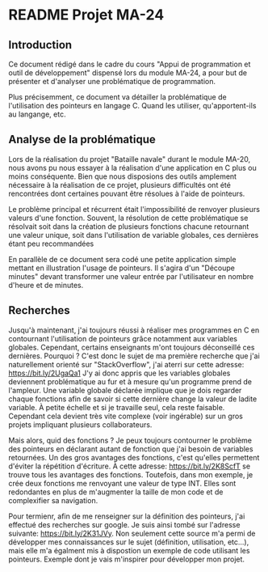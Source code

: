 # README Projet MA-24

## Introduction

Ce document rédigé dans le cadre du cours "Appui de programmation et outil de développement" dispensé lors du module MA-24, a pour but de présenter et d'analyser une problématique de programmation.

Plus précisemment, ce document va détailler la problématique de l'utilisation des pointeurs en langage C. Quand les utiliser, qu'apportent-ils au langange, etc.

## Analyse de la problématique

Lors de la réalisation du projet "Bataille navale" durant le module MA-20, nous avons pu nous essayer à la réalisation d'une application en C plus ou moins conséquente. Bien que nous disposions des outils amplement nécessaire à la réalisation de ce projet, plusieurs difficultés ont été rencontrées dont certaines pouvant être résolues à l'aide de pointeurs.

Le problème principal et récurrent était l'impossibilité de renvoyer plusieurs valeurs d'une fonction. Souvent, la résolution de cette problématique se résolvait soit dans la création de plusieurs fonctions chacune retournant une valeur unique, soit dans l'utilisation de variable globales, ces dernières étant peu recommandées

En parallèle de ce document sera codé une petite application simple mettant en illustration l'usage de pointeurs. Il s'agira d'un "Découpe minutes" devant transformer une valeur entrée par l'utilisateur en nombre d'heure et de minutes.

## Recherches

Jusqu'à maintenant, j'ai toujours réussi à réaliser mes programmes en C en contournant l'utilisation de pointeurs grâce notamment aux variables globales. Cependant, certains enseignants m'ont toujours déconseillé ces dernières. Pourquoi ? C'est donc le sujet de ma première recherche que j'ai naturellement orienté sur "StackOverflow", j'ai aterri sur cette adresse: https://bit.ly/2UgaQa1
J'y ai donc appris que les variables globales deviennent problématique au fur et à mesure qu'un programme prend de l'ampleur. Une variable globale déclarée implique que je dois regarder chaque fonctions afin de savoir si cette dernière change la valeur de ladite variable. À petite échelle et si je travaille seul, cela reste faisable. Cependant cela devient très vite complexe (voir ingérable) sur un gros projets impliquant plusieurs collaborateurs.

Mais alors, quid des fonctions ? Je peux toujours contourner le problème des pointeurs en déclarant autant de fonction que j'ai besoin de variables retournées. Un des gros avantages des fonctions, c'est qu'elles permettent d'éviter la répétition d'écriture.
À cette adresse: https://bit.ly/2K8ScfT se trouve tous les avantages des fonctions. Toutefois, dans mon exemple, je crée deux fonctions me renvoyant une valeur de type INT. Elles sont redondantes en plus de m'augmenter la taille de mon code et de complexifier sa navigation.

Pour termienr, afin de me renseigner sur la définition des pointeurs, j'ai effectué des recherches sur google. Je suis ainsi tombé sur l'adresse suivante: https://bit.ly/2K31JVy.
Non seulement cette source m'a permi de développer mes connaissances sur le sujet (définition, utilisation, etc...), mais elle m'a égalment mis à dispostion un exemple de code utilisant les pointeurs. Exemple dont je vais m'inspirer pour développer mon projet.

